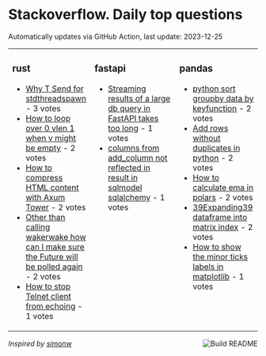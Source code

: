 # Stackoverflow. Daily top questions 

Automatically updates via GitHub Action, last update: <!-- date starts -->2023-12-25<!-- date ends -->


<table><tr><td valign="top" width="33%">

### rust
<!-- rust starts -->
* [Why T Send for stdthreadspawn](https://stackoverflow.com/questions/77713973/why-t-send-for-stdthreadspawn) - 3 votes
* [How to loop over 0  vlen  1 when v might be empty](https://stackoverflow.com/questions/77709668/how-to-loop-over-0-v-len-1-when-v-might-be-empty) - 2 votes
* [How to compress HTML content with Axum  Tower](https://stackoverflow.com/questions/77711906/how-to-compress-html-content-with-axum-tower) - 2 votes
* [Other than calling wakerwake how can I make sure the Future will be polled again](https://stackoverflow.com/questions/77714299/other-than-calling-waker-wake-how-can-i-make-sure-the-future-will-be-polled) - 2 votes
* [How to stop Telnet client from echoing](https://stackoverflow.com/questions/77714430/how-to-stop-telnet-client-from-echoing) - 1 votes
<!-- rust ends -->
</td><td valign="top" width="34%">


### fastapi
<!-- fastapi starts -->
* [Streaming results of a large db query in FastAPI takes too long](https://stackoverflow.com/questions/77710362/streaming-results-of-a-large-db-query-in-fastapi-takes-too-long) - 1 votes
* [columns from add_column not reflected in result in sqlmodel  sqlalchemy](https://stackoverflow.com/questions/77709885/columns-from-add-column-not-reflected-in-result-in-sqlmodel-sqlalchemy) - 1 votes
<!-- fastapi ends -->
</td><td valign="top" width="34%">


### pandas
<!-- pandas starts -->
* [python sort groupby data by keyfunction](https://stackoverflow.com/questions/77714037/python-sort-groupby-data-by-key-function) - 2 votes
* [Add rows without duplicates in python](https://stackoverflow.com/questions/77711068/add-rows-without-duplicates-in-python) - 2 votes
* [How to calculate ema in polars](https://stackoverflow.com/questions/77713260/how-to-calculate-ema-in-polars) - 2 votes
* [39Expanding39 dataframe into matrix index](https://stackoverflow.com/questions/77712979/expanding-dataframe-into-matrix-index) - 2 votes
* [How to show the minor ticks labels in matplotlib](https://stackoverflow.com/questions/77710651/how-to-show-the-minor-ticks-labels-in-matplotlib) - 1 votes
<!-- pandas ends -->
</td></tr></table>

<a href="https://github.com/hp0404/hp0404/actions"><img src="https://github.com/hp0404/hp0404/workflows/Build%20README/badge.svg" align="right" alt="Build README"></a> <p>*Inspired by  [simonw](https://github.com/simonw/simonw)*</p>
